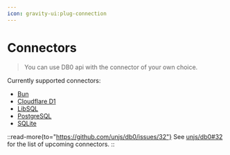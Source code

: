 ```yaml
---
icon: gravity-ui:plug-connection
---
```


# Connectors

> You can use DB0 api with the connector of your own choice.

Currently supported connectors:

- [Bun](/connectors/bun)
- [Cloudflare D1](/connectors/cloudflare)
- [LibSQL](/connectors/libsql)
- [PostgreSQL](/connectors/postgresql)
- [SQLite](/connectors/sqlite)

::read-more{to="https://github.com/unjs/db0/issues/32"}
See [unjs/db0#32](https://github.com/unjs/db0/issues/32) for the list of upcoming connectors.
::
